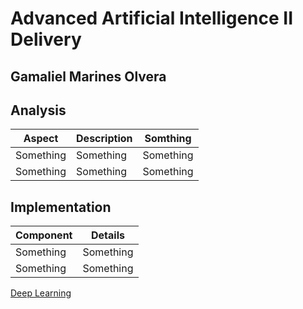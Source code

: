 
# Advanced Artificial Intelligence II Delivery  
**Gamaliel Marines Olvera**  
---

## Analysis  

| Aspect         | Description        |  Somthing |
|----------------|--------------------|-----------|
| Something      | Something          | Something |
| Something      | Something          | Something |



## Implementation  

| Component      | Details            |  
|----------------|--------------------|  
| Something      | Something          |  
| Something      | Something          |  


[Deep Learning](https://github.com/Gamaliel-Marines/Brain-Tumor-Classification-DeepLearning)  

